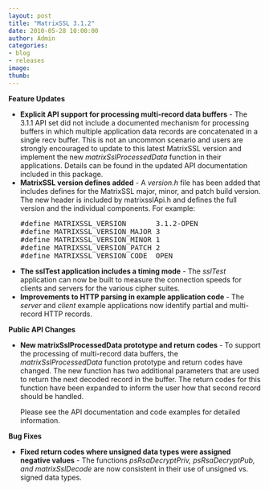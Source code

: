 ```yaml
---
layout: post
title: "MatrixSSL 3.1.2"
date: 2010-05-28 10:00:00
author: Admin
categories:
- blog
- releases
image:
thumb:
---
```

<b>Feature Updates</b>
<ul>
<li><b>Explicit API support for processing multi-record data buffers</b> - The 3.1.1 API set did not include a documented mechanism for processing buffers in which multiple application data records are concatenated in a single recv buffer. This is not an uncommon scenario and users are strongly encouraged to update to this latest MatrixSSL version and implement the new <i>matrixSslProcessedData</i> function in their applications. Details can be found in the updated API documentation included in this package.</li>
<li><b>MatrixSSL version defines added</b> - A <i>version.h</i> file has been added that includes defines for the MatrixSSL major, minor, and patch build version. The new header is included by matrixsslApi.h and defines the full version and the individual components. For example:
<pre>#define MATRIXSSL_VERSION       3.1.2-OPEN
#define MATRIXSSL_VERSION_MAJOR	3
#define MATRIXSSL_VERSION_MINOR	1
#define MATRIXSSL_VERSION_PATCH	2
#define MATRIXSSL_VERSION_CODE	OPEN</pre></li>
<li><b>The sslTest application includes a timing mode</b> - The <i>sslTest</i> application can now be built to measure the connection speeds for clients and servers for the various cipher suites.</li>
<li><b>Improvements to HTTP parsing in example application code</b> - The <i>server</i> and <i>client</i> example applications now identify partial and multi-record HTTP records.</li>
</ul>
<p/>
<b>Public API Changes</b>
<ul>
<li><b>New matrixSslProcessedData prototype and return codes</b> - To support the processing of multi-record data buffers, the <i>matrixSslProcessedData</i> function prototype and return codes have changed. The new function has two additional parameters that are used to return the next decoded record in the buffer. The return codes for this function have been expanded to inform the user how that second record should be handled.
<p/>
Please see the API documentation and code examples for detailed information.</li>
</ul>
<p/>
<b>Bug Fixes</b>
<ul>
<li><b>Fixed return codes where unsigned data types were assigned negative values</b> - The functions <i>psRsaDecryptPriv, psRsaDecryptPub, and matrixSslDecode</i> are now consistent in their use of unsigned vs. signed data types.</li>
</ul>
<br/>
